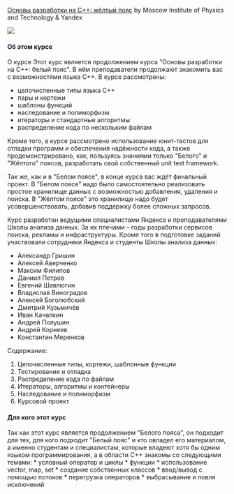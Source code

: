 [Основы разработки на C++: жёлтый пояс](https://www.coursera.org/learn/c-plus-plus-yellow) by Moscow Institute of Physics and Technology & Yandex

<p>
    <a href="https://www.coursera.org/learn/c-plus-plus-yellow">
        <img src="https://github.com/VulpesCorsac/Coursera-Modern-C-plus-plus-development/blob/master/2%20-%20Yellow%20belt/Logo2.jpg">
    </a>
</p>

#### Об этом курсе ####
О курсе
Этот курс является продолжением курса "Основы разработки на C++: белый пояс". В нём преподаватели продолжают знакомить вас с возможностями языка C++. В курсе рассмотрены:
- целочисленные типы языка C++
- пары и кортежи
- шаблоны функций
- наследование и полиморфизм
- итераторы и стандартные алгоритмы
- распределение кода по нескольким файлам

Кроме того, в курсе рассмотрено использование юнит-тестов для отладки программ и обеспечения надёжности кода, а также продемонстрировано, как, пользуясь знаниями только "Белого" и "Жёлтого" поясов, разработать свой собственный unit test framework.

Так же, как и в "Белом поясе", в конце курса вас ждёт финальный проект. В "Белом поясе" надо было самостоятельно реализовать простое хранилище данных с возможностью добавления, удаления и поиска. В "Жёлтом поясе" это хранилище надо будет усовершенствовать, добавив поддержку более сложных запросов. 

Курс разработан ведущими специалистами Яндекса и преподавателями Школы анализа данных. За их плечами – годы разработки сервисов поиска, рекламы и инфраструктуры. Кроме того в подготовке заданий участвовали сотрудники Яндекса и студенты Школы анализа данных:
- Александр Гришин
- Алексей Аверченко
- Максим Филипов
- Даниил Петров
- Евгений Шавлюгин
- Владислав Виноградов
- Алексей Боголюбский
- Дмитрий Кузьмичёв
- Иван Качалкин
- Андрей Полушин
- Андрей Корнеев
- Константин Меренков

Содержание:
1. Целочисленные типы, кортежи, шаблонные функции
2. Тестирование и отладка
3. Распределение кода по файлам
4. Итераторы, алгоритмы и контейнеры
5. Наследование и полиморфизм
6. Курсовой проект

#### Для кого этот курс ####
Так как этот курс является продолжением "Белого пояса", он подходит для тех, для кого подходит "Белый пояс" и кто овладел его материалом, а именно студентам и специалистам, которые владеют хотя бы одним языком программирования, а в области C++ знакомы со следующими темами: * условный оператор и циклы * функции * использование vector, map, set * создание собственных классов * ввод/вывод с помощью потоков * перегрузка операторов * выбрасывание и ловля исключений